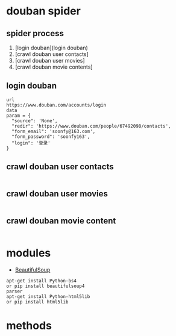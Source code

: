 # douban spider  

## spider process  

  1. [login douban](login douban)  
  2. [crawl douban user contacts]  
  3. [crawl douban user movies]  
  4. [crawl douban movie contents]  

## login douban  

  ```
  url
  https://www.douban.com/accounts/login
  data
  param = {
    "source": 'None',
    "redir": 'https://www.douban.com/people/67492098/contacts',
    "form_email": 'soonfy@163.com',
    "form_password": 'soonfy163',
    "login": '登录'
  }
  ```

## crawl douban user contacts  

  ```

  ```

## crawl douban user movies  

  ```
  
  ```

## crawl douban movie content  

  ```
  
  ```

# modules  

  * [BeautifulSoup](https://www.crummy.com/software/BeautifulSoup/bs4/doc/index.zh.html)  

  ```
  apt-get install Python-bs4
  or pip install beautifulsoup4
  parser
  apt-get install Python-html5lib
  or pip install html5lib
  ```

# methods  

